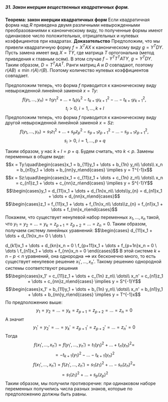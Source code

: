 ##### 31. Закон инерции вещественных квадратичных форм.
**Теорема: закон инерции квадратичных форм**
Если квадратичная форма над $R$ приведена двумя различными невырожденными преобразованиями к каноническому виду, то полученные формы имеют одинаковое число положительных, отрицательных и нулевых коэффициентов при квадратах.
**Доказательство**
Предположим, что мы привели квадратичную форму $f = X^TAX$ к каноническому виду $g = Y^TDY$. Пусть замена имеет вид $X = TY$, где матрица $T$ ортогональна (метод приведения к главным осям). В этом случае $f - Y^TT^TATY$, $g = Y^TDY$. Таким образом, $D = T^TAA^T$. Ранги матриц $A$ и $D$ совпадают, поэтому $\,r(AB) \leq \min\,r(A)\,r(B)$. Поэтому количество нулевых коэффициентов совпадает.

Предположим теперь, что форма $f$ приводится к каноническому виду невырожденной линейной заменой $x = Ty$:
$$f(y_1, \dots, y_n) = t_1y_1^2 + \dots + t_ky_k^2 - t_{k+1}y_{k+1}^2 - \dots - t_{k + 1}y^2_{k+1},$$
$$\ t_i > 0,\ i =1,\dots,k+l$$
Предположим теперь, что форма $f$ приводится к каноническому виду другой невырожденной линейной заменой $x = Sz$:
$$f(y_1, \dots, y_n) = s_1z_1^2 + \dots + s_pz_p^2 - s_{p+1}z_{p+1}^2 - \dots - s_{p + 1}z^2_{p+1},$$
$$\ s_i > 0,\ i =1,\dots,p+q$$

Таким образом, у нас $k + l = p + q$. Будем считать, что $k < p$. Замены переменных в общем виде:$$x = Ty:\quad\begin{cases}x_1 = b_{11}y_1 + \dots + b_{1n} y_n\\ \dots\\ x_n = b_{n1}y_1 + \dots + b_{nn}y_n\end{cases} \implies y = T^{-1}x$$$$x = Sz:\quad\begin{cases}x_1 = c_{11}z_1 + \dots + c_{1n} z_n\\ \dots\\ x_n = c_{n1}z_1 + \dots + c_{nn}z_n\end{cases} \implies y = S^{-1}Y$$$$\begin{cases}y_1 = d_{11}x_1 + \dots + d_{1n}x_n\\ \dots\\y_{n} = d_{n1}x_1 + \dots + d_{nn}x_n\end{cases}$$ $$\begin{cases}z_1 = f_{11}x_1 + \dots + f_{1n}x_n\\ \dots\\z_{n} = f_{n1}x_1 + \dots + f_{nn}x_n\end{cases}$$
Покажем, что существует ненулевой набор переменных $x_1, \dots, x_n$ такой, что $y_1 = y_2 = \dots = y_k = z_{p+1} = z_{p+2} = \dots = z_n = 0$.
Таким образом, получаем систему линейных уравнений:
$$\begin{cases} d_{11}x_1 + \dots + d_{1n}x_n= 0 \\
\dots \\

d_{k1}x_1 + \dots + d_{kn}x_n = 0 \\
f_{p+11}x_1 + \dots + f_{p+1n}x_n = 0 \\
\dots \\ f_{n1}x_1  + \dots + f_{nn}x_n = 0
\end{cases}$$
В этой системе $k + n - p < n$ уравнений, она однородна $\implies$ их бесконечно много, то есть существует ненулевое решение $x_1', \dots, x_n'$. Такому решению однородной системы соответствуют решения
$$\begin{cases}x_1' = c_{11}z_1 + \dots + c_{1n} z_n\\ \dots\\ x_n' = c_{n1}z_1 + \dots + c_{nn}z_n\end{cases} \implies y = S^{-1}Y$$ $$\begin{cases}x_1' = b_{11}y_1 + \dots + b_{1n} y_n\\ \dots\\ x_n' = b_{n1}y_1 + \dots + b_{nn}y_n\end{cases} \implies y = T^{-1}x$$
По предположению выше:
$$y_1 = y_2 = \dots = y_k = z_{p+1} = z_{p+2} = \dots = z_n = 0$$
А значит
$$y_1' = y_2' = \dots = y_k' = z_{p+1}' = z_{p+2}' = \dots = z_n' = 0$$
Тогда $$f(x_1', \dots, x_n') = f(y_1', \dots, y_n') = t_1(y_1)^2 + \dots + t_n(y_n)^2 =$$$$= -t_{k+1}(y_1)^2 - \dots - t_{k+1}(y_n)^2$$ $$f(x_1', \dots, x_n') = f(z_1', \dots, z_n') =s_1(z_1)^2 + \dots - s_n(z_n)^2 =$$$$ = s_1(z_1)^2 + \dots + s_p(z_p)^2$$
Таким образом, мы получили противоречие: при одинаковом наборе переменных получились числа разных знаков, которые по предположению должны быть равны.
